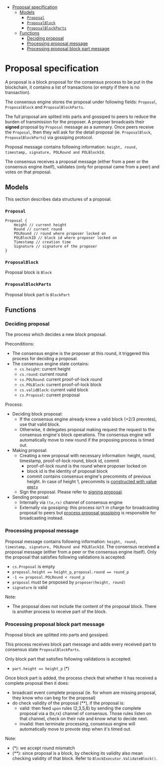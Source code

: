 - [Proposal specification](#proposal-specification)
  - [Models](#models)
    - [`Proposal`](#proposal)
    - [`ProposalBlock`](#proposalblock)
    - [`ProposalBlockParts`](#proposalblockparts)
  - [Functions](#functions)
    - [Deciding proposal](#deciding-proposal)
    - [Processing proposal message](#processing-proposal-message)
    - [Processing proposal block part message](#processing-proposal-block-part-message)

# Proposal specification

A proposal is a block proposal for the consensus process to be put in the blockchain, it contains a list of transactions (or empty if there is no transaction).

The consensus engine stores the proposal under following fields: `Proposal`, `ProposalBlock` and `ProposalBlockParts`.

The full proposal are splited into parts and gossiped to peers to reduce the burden of transmission for the proposer. A proposer broadcasts their **signed** proposal by `Proposal` message as a summary. Once peers receive the `Proposal`, then they will ask for the detail proposal (ie. `ProposalBlock`, `ProposalBlockParts`) via gossiping protocol. 

Proposal message contains following information: `height, round, timestamp, signature, POLRound and POLBlockId`.

The consensus receives a proposal message (either from a peer or the consensus engine itself), validates (only for proposal came from a peer) and votes on that proposal.

## Models
This section describes data structures of a proposal.
### `Proposal`
```
Proposal {
    Height // current height
    Round // current round
    POLRound // round where proposer locked on
    POLBlockID // block id where proposer locked on
    Timestamp // creation time
    Signature // signature of the proposer
}
```
### `ProposalBlock`
Proposal block is `Block`

### `ProposalBlockParts`
Proposal block part is `BlockPart`

## Functions
### Deciding proposal
The process which decides a new block proposal.

Preconditions:
- The consensus engine is the proposer at this round, it triggered this process for deciding a proposal.
- The consensus engine state contains: 
  - `cs.height`: current height
  - `cs.round`: current round
  - `cs.POLRound`: current proof-of-lock round
  - `cs.POLBlock`: current proof-of-lock block
  - `cs.validBlock`: current valid block
  - `cs.Proposal`: current proposal

Process:
- Deciding block proposal:
  - If the consensus engine already knew a valid block (+2/3 prevotes), use that valid block. 
  - Otherwise, it delegates proposal making request the request to the consensus engine's block operations. The consensus engine will automatically move to new round if the proposing process is timed out.
- Making proposal: 
  - Creating a new proposal with necessary information: height, round, timestamp, proof-of-lock round, block id, commit
    - proof-of-lock round is the round where proposer locked on
    - block id is the identity of proposal block
    - commit contains consensus engine's precommits of previous height. In case of height 1, precommits is [constructed with value `empty`](https://github.com/kardiachain/go-kardia/blob/7b90a657494230b99afb54135882cf2f78ec0395/consensus/state.go#L1526)
  - Sign the proposal. Please refer to [signing proposal](signing.md#signing-proposal).
- Sending proposal:
  - Internally via `(tx,rx)` channel of consensus engine
  - Externally via gossiping: this process isn't in charge for broadcasting proposal to peers but [process proposal gossiping](proposal.md#process-proposal-gossiping) is responsible for broadcasting instead.

### Processing proposal message
Proposal message contains following information: `height, round, timestamp, signature, POLRound and POLBlockId`.
The consensus received a proposal message (either from a peer or the consensus engine itself).
Only the proposal that satisfies following validations is accepted:
- `cs.Proposal` is empty
- `proposal.height == height_p`, `proposal.round == round_p`
- `-1 <= proposal.POLRound < round_p`
- `proposal` must be proposed by `proposer(height, round)`
- `signature` is valid

Note:
- The proposal does not include the content of the proposal block. There is another process to receive part of the block.

### Processing proposal block part message
Proposal block are splitted into parts and gossiped.

This process receives block part message and adds every received part to consensus state `ProposalBlockParts`.

Only block part that satisfies following validations is accepted:
- `part.height == height_p` (*)

Once block part is added, the process check that whether it has received a complete proposal then it does:
- broadcast event complete proposal (ie. for whom are missing proposal, they know who can beg for the proposal)  
- do check validity of the proposal (**), if the proposal is:
  - valid: then feed `upon` rules (2,3,5,8) by sending the complete proposal via a (tx,rx) channel of consensus. Those rules listen on that channel, check on their rule and know what to decide next.
  - invalid: then terminate processing, consensus engine will automatically move to prevote step when it's timed out.

Note: 
- (*): we accept round mismatch 
- (**): since proposal is a block, by checking its validity also mean checking validity of that block. Refer to `BlockExecutor.ValidateBlock()`.